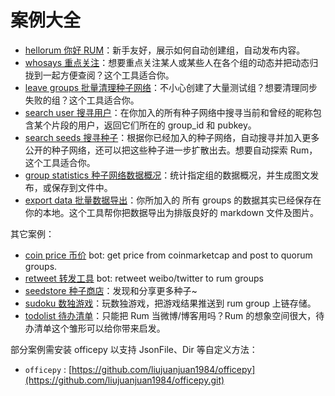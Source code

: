 # 案例大全


- [hellorum 你好 RUM](./hellorum)：新手友好，展示如何自动创建组，自动发布内容。
- [whosays 重点关注](./whosays)：想要重点关注某人或某些人在各个组的动态并把动态归拢到一起方便查阅？这个工具适合你。
- [leave groups 批量清理种子网络](./leave_groups)：不小心创建了大量测试组？想要清理同步失败的组？这个工具适合你。
- [search user 搜寻用户](./search_user)：在你加入的所有种子网络中搜寻当前和曾经的昵称包含某个片段的用户，返回它们所在的 group_id 和 pubkey。
- [search seeds 搜寻种子](./search_seeds)：根据你已经加入的种子网络，自动搜寻并加入更多公开的种子网络，还可以把这些种子进一步扩散出去。想要自动探索 Rum，这个工具适合你。
- [group statistics 种子网络数据概况](./group_statistics)：统计指定组的数据概况，并生成图文发布，或保存到文件中。
- [export data 批量数据导出](./export_data)：你所加入的 所有 groups 的数据其实已经保存在你的本地。这个工具帮你把数据导出为排版良好的 markdown 文件及图片。

其它案例：

- [coin price 币价](https://github.com/liujuanjuan1984/coin_price) bot: get price from coinmarketcap and post to quorum groups.
- [retweet 转发工具](https://github.com/liujuanjuan1984/retweet) bot: retweet weibo/twitter to rum groups
- [seedstore 种子商店](https://github.com/liujuanjuan1984/seedstore)：发现和分享更多种子~
- [sudoku 数独游戏](https://github.com/liujuanjuan1984/rum_sudoku)：玩数独游戏，把游戏结果推送到 rum group 上链存储。
- [todolist 待办清单](https://github.com/liujuanjuan1984/todolist)：只能把 Rum 当微博/博客用吗？Rum 的想象空间很大，待办清单这个雏形可以给你带来启发。

部分案例需安装 officepy 以支持 JsonFile、Dir 等自定义方法：

- `officepy` : [https://github.com/liujuanjuan1984/officepy](https://github.com/liujuanjuan1984/officepy.git)